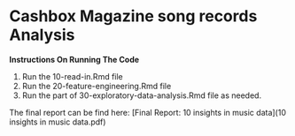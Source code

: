 # Cashbox Magazine song records Analysis

**Instructions On Running The Code**

1. Run the 10-read-in.Rmd file
2. Run the 20-feature-engineering.Rmd file
3. Run the part of 30-exploratory-data-analysis.Rmd file as needed.


The final report can be find here: [Final Report: 10 insights in music data](10 insights in music data.pdf)
